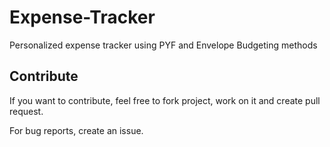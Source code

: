 # Expense-Tracker
Personalized expense tracker using PYF and Envelope Budgeting methods

## Contribute
If you want to contribute, feel free to fork project, work on it and create pull request.

For bug reports, create an issue.
